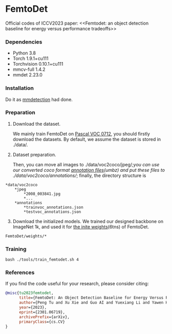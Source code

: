 # FemtoDet
Official codes of ICCV2023 paper: <<Femtodet: an object detection baseline for energy versus performance tradeoffs>>

### Dependencies
* Python 3.8
* Torch 1.9.1+cu111
* Torchvision 0.10.1+cu111
* mmcv-full 1.4.2
* mmdet 2.23.0

### Installation
Do it as [mmdetection](https://github.com/open-mmlab/mmdetection/tree/v2.23.0) had done.

### Preparation
1. Download the dataset.
   
   We mainly train FemtoDet on [Pascal VOC 0712](http://host.robots.ox.ac.uk/pascal/VOC/), you should firstly download the datasets. By default, we assume the dataset is stored in ./data/.

2. Dataset preparation.
   
   Then, you can move all images to ./data/voc2coco/jpeg/*;you can use our converted coco format [annotation files](https://pan.baidu.com/s/1SLgZd_2cLhLFC54lLM3sHg?pwd=umbz)(umbz) and put these files to ./data/voc2coco/annotations/*; finally, the directory structure is

```
*data/voc2coco
    *jpeg
        *2008_003841.jpg
        *...
    *annotations
        *trainvoc_annotations.json
        *testvoc_annotations.json
```

3. Download the initialized models.
   We trained our designed backbone on ImageNet 1k, and used it for [the inite weights](https://pan.baidu.com/s/1DhrT675Va2wcPAi5aUc-bg?pwd=6tns)(6tns) of FemtoDet.

```
FemtoDet/weights/*
```

### Training
```
bash ./tools/train_femtodet.sh 4
```

### References
If you find the code useful for your research, please consider citing:
```bib
@misc{tu2023femtodet,
      title={FemtoDet: An Object Detection Baseline for Energy Versus Performance Tradeoffs}, 
      author={Peng Tu and Xu Xie and Guo AI and Yuexiang Li and Yawen Huang and Yefeng Zheng},
      year={2023},
      eprint={2301.06719},
      archivePrefix={arXiv},
      primaryClass={cs.CV}
}
```
